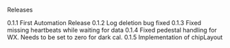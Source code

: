 Releases

0.1.1  First Automation Release
0.1.2  Log deletion bug fixed
0.1.3  Fixed missing heartbeats while waiting for data
0.1.4  Fixed pedestal handling for WX. Needs to be set to zero for dark cal.
0.1.5  Implementation of chipLayout
